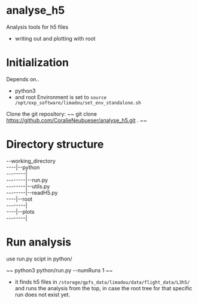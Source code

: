 analyse_h5
============

Analysis tools for h5 files
- writing out and plotting with root

# Initialization
Depends on..
- python3
- and root 
Environment is set to ```source /opt/exp_software/limadou/set_env_standalone.sh```

Clone the git repository:
~~
git clone https://github.com/CoralieNeubueser/analyse_h5.git .
~~

# Directory structure
--working_directory  <br />
----|--python  <br />
--------|  <br />
--------|--run.py  <br /> 
--------|--utils.py  <br />
--------|--readH5.py  <br />
----|--root  <br />
--------|  <br />
----|--plots  <br />
--------|  <br />

# Run analysis
use run.py scipt in python/

~~
python3 python/run.py --numRuns 1
~~

- it finds h5 files in ```/storage/gpfs_data/limadou/data/flight_data/L3h5/``` and runs the analysis from the top, in case the root tree for that specific run does not exist yet.  


